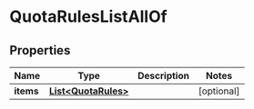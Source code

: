 

# QuotaRulesListAllOf


## Properties

Name | Type | Description | Notes
------------ | ------------- | ------------- | -------------
**items** | [**List&lt;QuotaRules&gt;**](QuotaRules.md) |  |  [optional]



